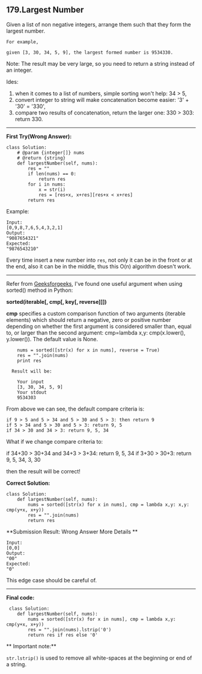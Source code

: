 ## 179.Largest Number

Given a list of non negative integers, arrange them such that they form the largest number.

    For example, 
    
    given [3, 30, 34, 5, 9], the largest formed number is 9534330.

Note: The result may be very large, so you need to return a string instead of an integer.

Ides:
1. when it comes to a list of numbers, simple sorting won't help: 34 > 5,
2. convert integer to string will make concatenation become easier: '3' + '30' = '330',
3. compare two results of concatenation, return the larger one: 330 > 303: return 330.

---

**First Try(Wrong Answer):**

    class Solution:
        # @param {integer[]} nums
        # @return {string}
        def largestNumber(self, nums):
            res = ""
            if len(nums) == 0:
                return res
            for i in nums:
                x = str(i)
                res = [res+x, x+res][res+x < x+res]
            return res

Example:

    Input:
    [0,9,8,7,6,5,4,3,2,1]
    Output:
    "9087654321"
    Expected:
    "9876543210"

Every time insert a new number into ``res``, not only it can be in the front or at the end, also it can be in the middle, thus this O(n) algorithm doesn't work.

---
Refer from [Geeksforgeeks](http://www.geeksforgeeks.org/given-an-array-of-numbers-arrange-the-numbers-to-form-the-biggest-number/), I've found one useful argument when using sorted() method in Python:

**sorted(iterable[, cmp[, key[, reverse]]])**

**cmp** specifies a custom comparison function of two arguments (iterable elements) which should return a negative, zero or positive number depending on whether the first argument is considered smaller than, equal to, or larger than the second argument: cmp=lambda x,y: cmp(x.lower(), y.lower()). The default value is None.

        nums = sorted([str(x) for x in nums], reverse = True)
        res = "".join(nums)
        print res
        
      Result will be:
      
        Your input
        [3, 30, 34, 5, 9]
        Your stdout
        9534303
From above we can see, the default compare criteria is:

    if 9 > 5 and 5 > 34 and 5 > 30 and 5 > 3: then return 9
    if 5 > 34 and 5 > 30 and 5 > 3: return 9, 5
    if 34 > 30 and 34 > 3: return 9, 5, 34
    
What if we change compare criteria to:

  if 34+30 > 30+34 and 34+3 > 3+34: return 9, 5, 34
  if 3+30 > 30+3: return 9, 5, 34, 3, 30

then the result will be correct!

**Correct Solution:**

    class Solution:
        def largestNumber(self, nums):
            nums = sorted([str(x) for x in nums], cmp = lambda x,y: x,y: cmp(y+x, x+y))
            res = "".join(nums)
            return res
       
**Submission Result: Wrong Answer More Details **

    Input:
    [0,0]
    Output:
    "00"
    Expected:
    "0"
    
 This edge case should be careful of.

---
**Final code:** 

     class Solution:
        def largestNumber(self, nums):
            nums = sorted([str(x) for x in nums], cmp = lambda x,y: cmp(y+x, x+y))
            res = "".join(nums).lstrip('0')
            return res if res else '0'
            
** Important note:** 

``str.lstrip()`` is used to remove all white-spaces at the beginning or end of a string.